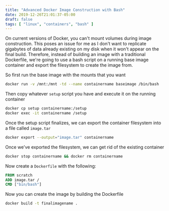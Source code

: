 ```yaml
---
title: "Advanced Docker Image Construction with Bash"
date: 2019-12-26T21:01:37-05:00
draft: false
tags: [ "linux", "containers", "bash" ]
---
```


On current versions of Docker, you can't mount volumes during image construction. This poses an issue for me as I don't want to replicate gigabytes of data already existing on my disk when it won't appear on the final build. Therefore, instead of building an image with a traditional Dockerfile, we're going to use a bash script on a running base image container and export the filesystem to create the image from.

So first run the base image with the mounts that you want

```bash
docker run -v /mnt:/mnt -td --name containername baseimage /bin/bash
```

Then copy whatever `setup` script you have and execute it on the running container

```bash
docker cp setup containername:/setup
docker exec -it containername /setup
```

Once the setup script finalizes, we can export the container filesystem into a file called `image.tar`

```bash
docker export --output="image.tar" containername
```

Once we've exported the filesystem, we can get rid of the existing container

```bash
docker stop containername && docker rm containername
```

Now create a `Dockerfile` with the following:

```dockerfile
FROM scratch
ADD image.tar /
CMD ["bin/bash"]
```

Now you can create the image by building the Dockerfile

```bash
docker build -t finalimagename .
```

